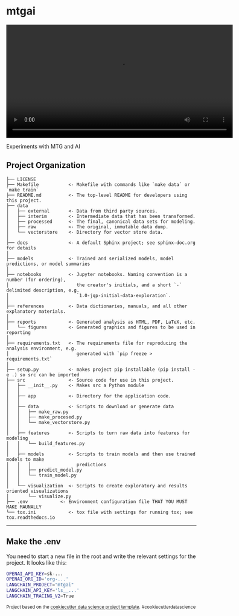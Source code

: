 mtgai
==============================


<video width="600" controls>
  <source src="https://raw.githubusercontent.com/DaveParr/mtgai/raw/refs/heads/demo-video/data/demo/streamlit-app-2024-10-12-15-10-18.webm" type="video/webm">
  Your browser does not support the video tag.
</video>

Experiments with MTG and AI

Project Organization
------------

    ├── LICENSE
    ├── Makefile           <- Makefile with commands like `make data` or `make train`
    ├── README.md          <- The top-level README for developers using this project.
    ├── data
    │   ├── external       <- Data from third party sources.
    │   ├── interim        <- Intermediate data that has been transformed.
    │   ├── processed      <- The final, canonical data sets for modeling.
    │   ├── raw            <- The original, immutable data dump.
    │   └── vectorstore    <- Directory for vector store data.
    │
    ├── docs               <- A default Sphinx project; see sphinx-doc.org for details
    │
    ├── models             <- Trained and serialized models, model predictions, or model summaries
    │
    ├── notebooks          <- Jupyter notebooks. Naming convention is a number (for ordering),
    │                         the creator's initials, and a short `-` delimited description, e.g.
    │                         `1.0-jqp-initial-data-exploration`.
    │
    ├── references         <- Data dictionaries, manuals, and all other explanatory materials.
    │
    ├── reports            <- Generated analysis as HTML, PDF, LaTeX, etc.
    │   └── figures        <- Generated graphics and figures to be used in reporting
    │
    ├── requirements.txt   <- The requirements file for reproducing the analysis environment, e.g.
    │                         generated with `pip freeze > requirements.txt`
    │
    ├── setup.py           <- makes project pip installable (pip install -e .) so src can be imported
    ├── src                <- Source code for use in this project.
    │   ├── __init__.py    <- Makes src a Python module
    │   │
    │   ├── app            <- Directory for the application code.
    │   │
    │   ├── data           <- Scripts to download or generate data
    │   │   ├── make_raw.py
    │   │   ├── make_procesed.py 
    │   │   └── make_vectorstore.py
    │   │
    │   ├── features       <- Scripts to turn raw data into features for modeling
    │   │   └── build_features.py
    │   │
    │   ├── models         <- Scripts to train models and then use trained models to make
    │   │   │                 predictions
    │   │   ├── predict_model.py
    │   │   └── train_model.py
    │   │
    │   └── visualization  <- Scripts to create exploratory and results oriented visualizations
    │       └── visualize.py
    ├── .env            <- Environment configuration file THAT YOU MUST MAKE MAUNALLY
    └── tox.ini            <- tox file with settings for running tox; see tox.readthedocs.io


--------


## Make the .env

You need to start a new file in the root and write the relevant settings for the project.
It looks like this:

```bash
OPENAI_API_KEY=sk-...
OPENAI_ORG_ID='org-...'
LANGCHAIN_PROJECT="mtgai"
LANGCHAIN_API_KEY='ls__...'
LANGCHAIN_TRACING_V2=True
```
<p><small>Project based on the <a target="_blank" href="https://drivendata.github.io/cookiecutter-data-science/">cookiecutter data science project template</a>. #cookiecutterdatascience</small></p>
